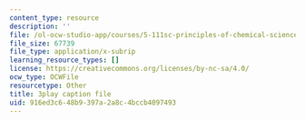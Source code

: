 ```yaml
---
content_type: resource
description: ''
file: /ol-ocw-studio-app/courses/5-111sc-principles-of-chemical-science-fall-2014/916ed3c648b9397a2a8c4bccb4097493_pIwp65fPyYU.srt
file_size: 67739
file_type: application/x-subrip
learning_resource_types: []
license: https://creativecommons.org/licenses/by-nc-sa/4.0/
ocw_type: OCWFile
resourcetype: Other
title: 3play caption file
uid: 916ed3c6-48b9-397a-2a8c-4bccb4097493
---
```

